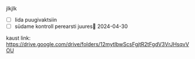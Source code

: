 
jlkjlk
- [ ] Iida puugivaktsiin
- [ ] südame kontroll perearsti juures📅 2024-04-30

kaust link: https://drive.google.com/drive/folders/12mytIbwScsFgjtR2tFgdV3VrJHsqvVOU
